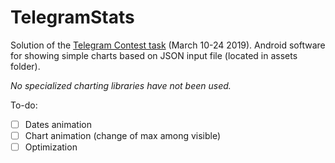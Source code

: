 # TelegramStats

Solution of the [Telegram Contest task](https://t.me/contest/6) (March 10-24 2019).
Android software for showing simple charts based on JSON input file (located in assets folder).

_No specialized charting libraries have not been used._

To-do:
- [ ] Dates animation
- [ ] Chart animation (change of max among visible)
- [ ] Optimization

